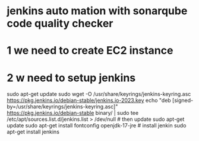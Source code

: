 # jenkins auto mation with sonarqube code quality checker

# 1 we need to create EC2 instance 

# 2 w need to setup jenkins
sudo apt-get update 
sudo wget -O /usr/share/keyrings/jenkins-keyring.asc \
    https://pkg.jenkins.io/debian-stable/jenkins.io-2023.key
 echo "deb [signed-by=/usr/share/keyrings/jenkins-keyring.asc]" \
    https://pkg.jenkins.io/debian-stable binary/ | sudo tee \
    /etc/apt/sources.list.d/jenkins.list > /dev/null
    # then update
  sudo apt-get update
  sudo apt-get install fontconfig openjdk-17-jre
    # install jenkin
  sudo apt-get install jenkins


  
